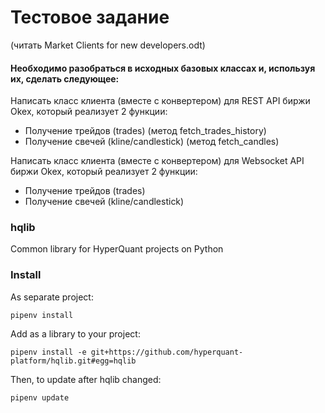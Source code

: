 # Тестовое задание

(читать Market Clients for new developers.odt)

#### Необходимо разобраться в исходных базовых классах и, используя их, сделать следующее:  

Написать класс клиента (вместе с конвертером) для REST API биржи Okex, который реализует 2 функции:  
* Получение трейдов (trades) (метод fetch_trades_history)  
* Получение свечей (kline/candlestick) (метод fetch_candles)  

Написать класс клиента (вместе с конвертером) для Websocket API биржи Okex, который реализует 2 функции:  
* Получение трейдов (trades)  
* Получение свечей (kline/candlestick)

### hqlib
Common library for HyperQuant projects on Python

### Install

As separate project:

    pipenv install

Add as a library to your project:

    pipenv install -e git+https://github.com/hyperquant-platform/hqlib.git#egg=hqlib

Then, to update after hqlib changed:

    pipenv update
